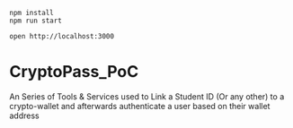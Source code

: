 ```
npm install
npm run start
```

```
open http://localhost:3000
```

# CryptoPass_PoC
 An Series of Tools & Services used to Link a Student ID (Or any other) to a crypto-wallet and afterwards authenticate a user based on their wallet address
